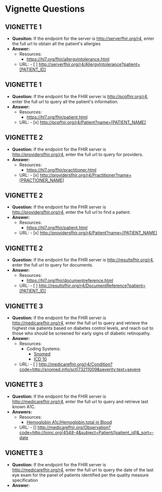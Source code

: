 # Vignette Questions

## VIGNETTE 1

* **Quesiton:** If the endpoint for the server is http://serverfhir.org/r4, enter the full url to obtain all the patient's allergies
* **Answer:**
  * Resources:
    * https://hl7.org/fhir/allergyintolerance.html
  * URL: - [ ] http://serverfhir.org/r4/AllergyIntolerance?patient=[PATIENT_ID]

## VIGNETTE 1

 * **Question:** If the endpoint for the FHIR server is http://pcpfhir.org/r4, enter the full url to query all the patient's information. 
 * **Answer:** 
   * Resources: 
     * https://hl7.org/fhir/patient.html
   * URL: - [x] http://pcpfhir.org/r4/Patient?name=[PATIENT_NAME] 

## VIGNETTE 2

 * **Question:** If the endpoint for the FHIR server is http://providersfhir.org/r4, enter the full url to query for providers. 
 * **Answer:**
   * Resources:
     * https://hl7.org/fhir/practitioner.html
   * URL: - [x] http://providersfhir.org/r4/Practitioner?name=[PRACTIONER_NAME] 

## VIGNETTE 2

 * **Question:** If the endpoint for the FHIR server is http://providersfhir.org/r4, enter the full url to find a patient. 
 * **Answer:**
   * Resources:
     * https://hl7.org/fhir/patient.html
   * URL: - [x] http://providersfhir.org/r4/Patient?name=[PATIENT_NAME]

## VIGNETTE 2

 * **Question:** If the endpoint for the FHIR server is http://resultsfhir.org/r4, enter the full url to query for documents. 
 * **Answer:**
   * Resources:
     * https://hl7.org/fhir/documentreference.html
   * URL: - [ ] http://resultsfhir.org/r4/DocumentReference?patient=[PATIENT_ID]

## VIGNETTE 3

 * **Question:** If the endpoint for the FHIR server is http://medicarefhir.org/r4, enter the full url to query and retrieve the highest risk patients based on diabetes control levels, and reach out to those who should be screened for early signs of diabetic retinopathy.
 * **Answer:**
   * Resources:
     * Coding Systems:
       * [Snomed](http://snomed.info/sct)
       * [ICD 10](http://hl7.org/fhir/sid/icd-10)
   * URL: - [ ] http://medicarefhir.org/r4/Condition?code=http://snomed.info/sct|73211009&severity:text=severe

## VIGNETTE 3

 * **Question:** If the endpoint for the FHIR server is http://medicarefhir.org/r4, enter the full url to query and retrieve last known A1C. 
 * **Answers:**
   * Resources:
     * [Hemoglobin A1c/Hemoglobin.total in Blood](https://loinc.org/search/?t=1&s=4548-4)
   * URL: - [] http://medicarefhir.org/Observation?code=http://loinc.org|4548-4&subject=Patient/[patient_id]&_sort=-date

## VIGNETTE 3

 * **Question:** If the endpoint for the FHIR server is http://medicarefhir.org/r4, enter the full url to query the date of the last eye exam for the panel of patients identified per the quality measure specification
 * **Answer:**